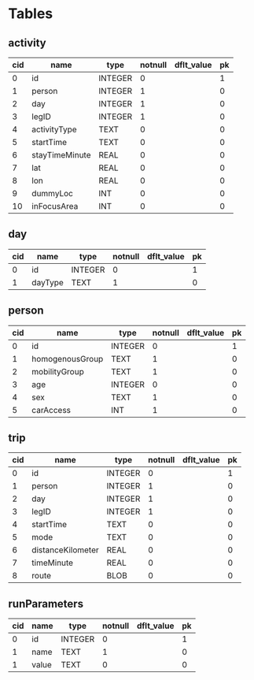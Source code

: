 
# Tables
## activity
| cid | name           | type    | notnull | dflt_value | pk |
|-----|----------------|---------|---------|------------|----|
| 0   | id             | INTEGER | 0       |            | 1  |
| 1   | person         | INTEGER | 1       |            | 0  |
| 2   | day            | INTEGER | 1       |            | 0  |
| 3   | legID          | INTEGER | 1       |            | 0  |
| 4   | activityType   | TEXT    | 0       |            | 0  |
| 5   | startTime      | TEXT    | 0       |            | 0  |
| 6   | stayTimeMinute | REAL    | 0       |            | 0  |
| 7   | lat            | REAL    | 0       |            | 0  |
| 8   | lon            | REAL    | 0       |            | 0  |
| 9   | dummyLoc       | INT     | 0       |            | 0  |
| 10  | inFocusArea    | INT     | 0       |            | 0  |

## day

| cid | name    | type    | notnull | dflt_value | pk |
|-----|---------|---------|---------|------------|----|
| 0   | id      | INTEGER | 0       |            | 1  |
| 1   | dayType | TEXT    | 1       |            | 0  |

## person

| cid | name            | type    | notnull | dflt_value | pk |
|-----|-----------------|---------|---------|------------|----|
| 0   | id              | INTEGER | 0       |            | 1  |
| 1   | homogenousGroup | TEXT    | 1       |            | 0  |
| 2   | mobilityGroup   | TEXT    | 1       |            | 0  |
| 3   | age             | INTEGER | 0       |            | 0  |
| 4   | sex             | TEXT    | 1       |            | 0  |
| 5   | carAccess       | INT     | 1       |            | 0  |

## trip
| cid | name              | type    | notnull | dflt_value | pk |
|-----|-------------------|---------|---------|------------|----|
| 0   | id                | INTEGER | 0       |            | 1  |
| 1   | person            | INTEGER | 1       |            | 0  |
| 2   | day               | INTEGER | 1       |            | 0  |
| 3   | legID             | INTEGER | 1       |            | 0  |
| 4   | startTime         | TEXT    | 0       |            | 0  |
| 5   | mode              | TEXT    | 0       |            | 0  |
| 6   | distanceKilometer | REAL    | 0       |            | 0  |
| 7   | timeMinute        | REAL    | 0       |            | 0  |
| 8   | route             | BLOB    | 0       |            | 0  |

## runParameters

| cid | name  | type    | notnull | dflt_value | pk |
|-----|-------|---------|---------|------------|----|
| 0   | id    | INTEGER | 0       |            | 1  |
| 1   | name  | TEXT    | 1       |            | 0  |
| 1   | value | TEXT    | 0       |            | 0  |